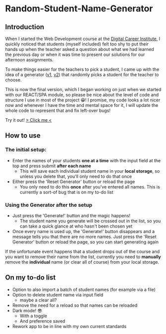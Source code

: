# Random-Student-Name-Generator

## Introduction

When I started the Web Development course at the [Digital Career Institute](https://github.com/DigitalCareerInstitute), I quickly noticed that students (myself included) felt too shy to put their hands up when the teacher asked a question about what we had learned the previous day or when it was time to present our solutions for our afternoon assignments.

To make things easier for the teachers to pick a student, I came up with the idea of a generator ([v1](https://github.com/mrbubbles-src/random-name-gen-v1), [v2](https://github.com/mrbubbles-src/random-name-gen-v2)) that randomly picks a student for the teacher to choose.

This is now the final version, which I began working on just when we started with our REACT/SPA module, so please be nice about the level of code and structure I use in most of the project 😁! I promise, my code looks a lot nicer now and whenever I have the time and mental space for it, I will update the whole code to represent that and fix left-over bugs!

Try it out! [> Click me <](https://random-student-name-generator.vercel.app/)

## How to use

### The initial setup:

-   Enter the names of your students **one at a time** with the input field at the top and press submit **after each name**
    -   This will save each individual student name in your **local storage**, so unless you delete that, you'll only need to do that once
-   Either press the 'Reset Generator' button or reload the page
    -   You only need to do this **once** after you've entered all names. This is currently a sort-of bug that is on my to-do list

### Using the Generator after the setup

-   Just press the 'Generate!' button and the magic happens!
    -   The student name you generate will be crossed out in the list, so you can take a quick glance at who hasn't been chosen yet
-   Once every name is used up, the 'Generate!' button disappears and a message tells you that there are no more names. Just press the 'Reset Generator' button or reload the page, so you can start generating again

If the unfortunate event happens that a student drops out of the course and you want to remove their name from the list, currently you need to **manually** remove the **individual** name (or clear all of course) from your local storage.

## On my to-do list

-   Option to also import a batch of student names (for example via a file)
-   Option to delete student name via input field
    -   maybe a clear all?
-   Remove the need for a reload so that names can be reloaded
-   Dark mode! 😎
    -   With a toggle
    -   And preference saved
-   Rework app to be in line with my own current standards
